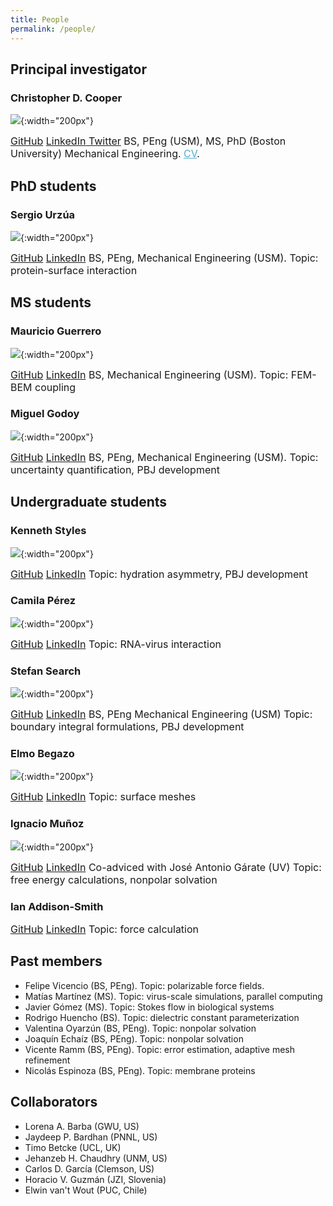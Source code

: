 ```yaml
---
title: People
permalink: /people/
---
```

## Principal investigator

### Christopher D. Cooper
![](../assets/images/chris_pic.jpeg){:width="200px"}

<span style="font-size: 12pt;">
<a href="http://github.com/cdcooper84"><i class="fa fa-fw fa-github" aria-hidden="true"></i> GitHub</a> <a href="https://www.linkedin.com/in/christopher-cooper-54594923" itemprop="sameAs"> <i class="fa fa-fw fa-linkedin-square" aria-hidden="true"></i> LinkedIn</a><a href="https://twitter.com/cooperchrisd" itemprop="sameAs"><i class="fa fa-fw fa-twitter-square" aria-hidden="true"></i> Twitter</a>  
BS, PEng (USM), MS, PhD (Boston University) Mechanical Engineering. <a href="../CV_cooper.pdf" style="color:#52adc8;">CV</a>.
</span>


## PhD students


### Sergio Urzúa
![](../assets/images/foto_sergio.jpg){:width="200px"}

<span style="font-size: 12pt;">
<a href="http://github.com/bem4solvation"><i class="fa fa-fw fa-github" aria-hidden="true"></i> GitHub</a> <a href="https://www.linkedin.com/in/sergio-urzua-67160154" itemprop="sameAs"> <i class="fa fa-fw fa-linkedin-square" aria-hidden="true"></i> LinkedIn</a>  
BS, PEng, Mechanical Engineering (USM).  
Topic: protein-surface interaction
</span>

## MS students

### Mauricio Guerrero
![](../assets/images/foto_mauricio.jpg){:width="200px"}

<span style="font-size: 12pt;">
<a href="http://github.com/bem4solvation"><i class="fa fa-fw fa-github" aria-hidden="true"></i> GitHub</a> <a href="https://www.linkedin.com/" itemprop="sameAs"> <i class="fa fa-fw fa-linkedin-square" aria-hidden="true"></i> LinkedIn</a>  
BS, Mechanical Engineering (USM).  
Topic: FEM-BEM coupling
</span>

### Miguel Godoy
![](../assets/images/foto_miguel.jpg){:width="200px"}

<span style="font-size: 12pt;">
<a href="http://github.com/mgodoydiaz"><i class="fa fa-fw fa-github" aria-hidden="true"></i> GitHub</a> <a href="https://www.linkedin.com/in/miguel-godoy-d%C3%ADaz-811730130/" itemprop="sameAs"> <i class="fa fa-fw fa-linkedin-square" aria-hidden="true"></i> LinkedIn</a>  
BS, PEng, Mechanical Engineering (USM).  
Topic: uncertainty quantification, PBJ development 
</span>


## Undergraduate students

### Kenneth Styles
![](../assets/images/foto_kenneth.jpg){:width="200px"}

<span style="font-size: 12pt;"> 
<a href="http://github.com/kstylesc"><i class="fa fa-fw fa-github" aria-hidden="true"></i> GitHub</a> <a href="https://www.linkedin.com/in/kennethstyles" itemprop="sameAs"> <i class="fa fa-fw fa-linkedin-square" aria-hidden="true"></i> LinkedIn</a>  
Topic: hydration asymmetry, PBJ development
</span>

### Camila Pérez
![](../assets/images/foto_camila.jpg){:width="200px"}

<span style="font-size: 12pt;"> 
<a href="http://github.com/bem4solvation"><i class="fa fa-fw fa-github" aria-hidden="true"></i> GitHub</a> <a href="https://www.linkedin.com/in/camila-pérez-verdejo-b238221b8/" itemprop="sameAs"> <i class="fa fa-fw fa-linkedin-square" aria-hidden="true"></i> LinkedIn</a>  
Topic: RNA-virus interaction 
</span>

### Stefan Search
![](../assets/images/foto_stefan.jpeg){:width="200px"}

<span style="font-size: 12pt;"> 
<a href="http://github.com/sdsearch"><i class="fa fa-fw fa-github" aria-hidden="true"></i> GitHub</a> <a href="https://www.linkedin.com/" itemprop="sameAs"> <i class="fa fa-fw fa-linkedin-square" aria-hidden="true"></i> LinkedIn</a>  
BS, PEng Mechanical Engineering (USM)  
Topic: boundary integral formulations, PBJ development 
</span>

### Elmo Begazo
![](../assets/images/foto_elmo.png){:width="200px"}

<span style="font-size: 12pt;"> 
<a href="http://github.com/"><i class="fa fa-fw fa-github" aria-hidden="true"></i> GitHub</a> <a href="https://www.linkedin.com/" itemprop="sameAs"> <i class="fa fa-fw fa-linkedin-square" aria-hidden="true"></i> LinkedIn</a>  
Topic: surface meshes 
</span>

### Ignacio Muñoz
![](../assets/images/foto_ignacio.jpg){:width="200px"}

<span style="font-size: 12pt;"> 
<a href="http://github.com/"><i class="fa fa-fw fa-github" aria-hidden="true"></i> GitHub</a> <a href="https://www.linkedin.com/" itemprop="sameAs"> <i class="fa fa-fw fa-linkedin-square" aria-hidden="true"></i> LinkedIn</a>  
Co-adviced with José Antonio Gárate (UV)  
Topic: free energy calculations, nonpolar solvation
</span>

### Ian Addison-Smith

<span style="font-size: 12pt;"> 
<a href="http://github.com/"><i class="fa fa-fw fa-github" aria-hidden="true"></i> GitHub</a> <a href="https://www.linkedin.com/" itemprop="sameAs"> <i class="fa fa-fw fa-linkedin-square" aria-hidden="true"></i> LinkedIn</a>  
Topic: force calculation
</span>

## Past members
 * Felipe Vicencio (BS, PEng). Topic: polarizable force fields.
 * Matías Martínez (MS). Topic: virus-scale simulations, parallel computing
 * Javier Gómez (MS). Topic: Stokes flow in biological systems
 * Rodrigo Huencho (BS). Topic: dielectric constant parameterization
 * Valentina Oyarzún (BS, PEng). Topic: nonpolar solvation 
 * Joaquín Echaíz (BS, PEng). Topic: nonpolar solvation 
 * Vicente Ramm (BS, PEng). Topic: error estimation, adaptive mesh refinement
 * Nicolás Espinoza (BS, PEng). Topic: membrane proteins


## Collaborators
 * Lorena A. Barba (GWU, US)
 * Jaydeep P. Bardhan (PNNL, US)
 * Timo Betcke (UCL, UK)
 * Jehanzeb H. Chaudhry (UNM, US)
 * Carlos D. García (Clemson, US)
 * Horacio V. Guzmán (JZI, Slovenia)
 * Elwin van't Wout (PUC, Chile)

